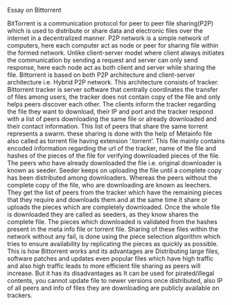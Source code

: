 Essay on Bittorrent

BitTorrent is a communication protocol for peer to peer file sharing(P2P) which is used to distribute or share data and electronic files over the internet in a decentralized manner. 
P2P network is a simple network of computers, here each computer act as node or peer for sharing file within the formed network. Unlike client-server model where client always 
initiates the communication by sending a request and server can only send response, here each node act as both client and server while sharing the file. Bittorrent is based on 
both P2P architecture and client-server architecture i.e. Hybrid P2P network. This architecture consists of tracker. Bittorrent tracker is server software that centrally coordinates 
the transfer of files among users, the tracker does not contain copy of the file and only helps peers discover each other. The clients inform the tracker regarding the file they want 
to download, their IP and port and the tracker respond with a list of peers downloading the same file or already downloaded and their contact information. This list of peers that share 
the same torrent represents a swarm. these sharing is done with the help of Metainfo file also called as torrent file having extension ‘.torrent’. This file mainly contains encoded 
information regarding the url of the tracker, name of the file and hashes of the pieces of the file for verifying downloaded pieces of the file. The peers who have already downloaded 
the file i.e. original downloader is known as seeder. Seeder keeps on uploading the file until a complete copy has been distributed among downloaders. Whereas the peers without the 
complete copy of the file, who are downloading are known as leechers. They get the list of peers from the tracker which have the remaining pieces that they require and downloads them 
and at the same time it share or uploads the pieces which are completely downloaded. Once the whole file is downloaded they are called as seeders, as they know shares the complete file. 
The pieces which downloaded is validated from the hashes present in the meta info file or torrent file. Sharing of these files within the  network without any fail, is done using the piece 
selection algorithm which tries to ensure availability by replicating the pieces as quickly as possible. This is how Bittorrent works and its advantages are Distributing large files, 
software patches and updates even popular files which have high traffic and also high traffic leads to more efficient file sharing as peers will increase. But it has its disadvantages as 
It can be used for pirated/illegal contents, you cannot update file to newer versions once distributed, also IP of all peers and info of files they are downloading are publicly available on trackers.

